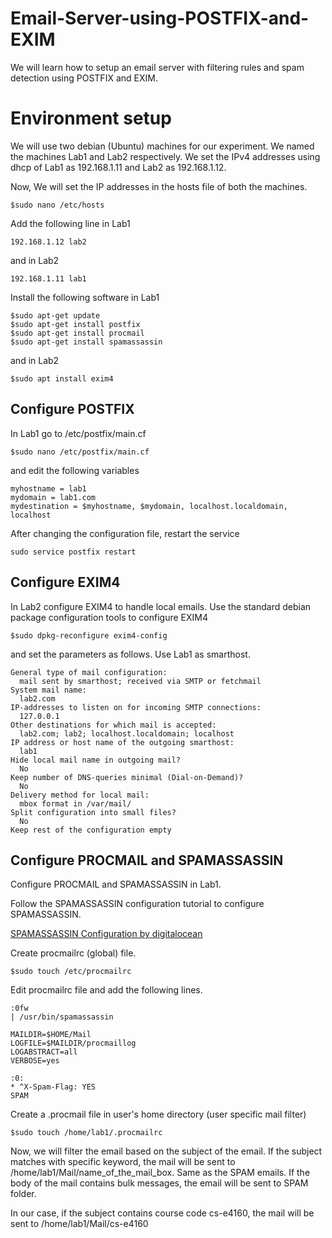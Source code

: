 # Email-Server-using-POSTFIX-and-EXIM
We will learn how to setup an email server with filtering rules and spam detection using POSTFIX and EXIM.

# Environment setup
We will use two debian (Ubuntu) machines for our experiment. We named the machines Lab1 and Lab2 respectively. We set the IPv4 addresses using dhcp of Lab1 as 192.168.1.11 and Lab2 as 192.168.1.12.

Now, We will set the IP addresses in the hosts file of both the machines.
```
$sudo nano /etc/hosts
```
Add the following line in Lab1
```
192.168.1.12 lab2
```
and in Lab2
```
192.168.1.11 lab1
```
Install the following software in Lab1
```
$sudo apt-get update
$sudo apt-get install postfix
$sudo apt-get install procmail
$sudo apt-get install spamassassin
```
and in Lab2
```
$sudo apt install exim4
```

## Configure POSTFIX
In Lab1 go to /etc/postfix/main.cf
```
$sudo nano /etc/postfix/main.cf
```
and edit the following variables
```
myhostname = lab1
mydomain = lab1.com
mydestination = $myhostname, $mydomain, localhost.localdomain, localhost
```
After changing the configuration file, restart the service
```
sudo service postfix restart
```

## Configure EXIM4
In Lab2 configure EXIM4 to handle local emails. Use the standard debian package configuration tools to configure EXIM4 
```
$sudo dpkg-reconfigure exim4-config
```
and set the parameters as follows. Use Lab1 as smarthost.
```
General type of mail configuration:
  mail sent by smarthost; received via SMTP or fetchmail
System mail name:
  lab2.com
IP-addresses to listen on for incoming SMTP connections:
  127.0.0.1
Other destinations for which mail is accepted:
  lab2.com; lab2; localhost.localdomain; localhost
IP address or host name of the outgoing smarthost:
  lab1
Hide local mail name in outgoing mail?
  No
Keep number of DNS-queries minimal (Dial-on-Demand)?
  No
Delivery method for local mail:
  mbox format in /var/mail/
Split configuration into small files?
  No
Keep rest of the configuration empty
```
## Configure PROCMAIL and SPAMASSASSIN
Configure PROCMAIL and SPAMASSASSIN in Lab1.

Follow the SPAMASSASSIN configuration tutorial to configure SPAMASSASSIN.

[SPAMASSASSIN Configuration by digitalocean](https://www.digitalocean.com/community/tutorials/how-to-install-and-setup-spamassassin-on-ubuntu-12-04)

Create procmailrc (global) file.
```
$sudo touch /etc/procmailrc
```
Edit procmailrc file and add the following lines.
```
:0fw
| /usr/bin/spamassassin

MAILDIR=$HOME/Mail
LOGFILE=$MAILDIR/procmaillog
LOGABSTRACT=all
VERBOSE=yes

:0:
* ^X-Spam-Flag: YES
SPAM
```
Create a .procmail file in user's home directory (user specific mail filter)
```
$sudo touch /home/lab1/.procmailrc
```
Now, we will filter the email based on the subject of the email. If the subject matches with specific keyword, the mail will be sent to /home/lab1/Mail/name_of_the_mail_box. Same as the SPAM emails. If the body of the mail contains bulk messages, the email will be sent to SPAM folder.

In our case, if the subject contains course code cs-e4160, the mail will be sent to /home/lab1/Mail/cs-e4160

```
```



